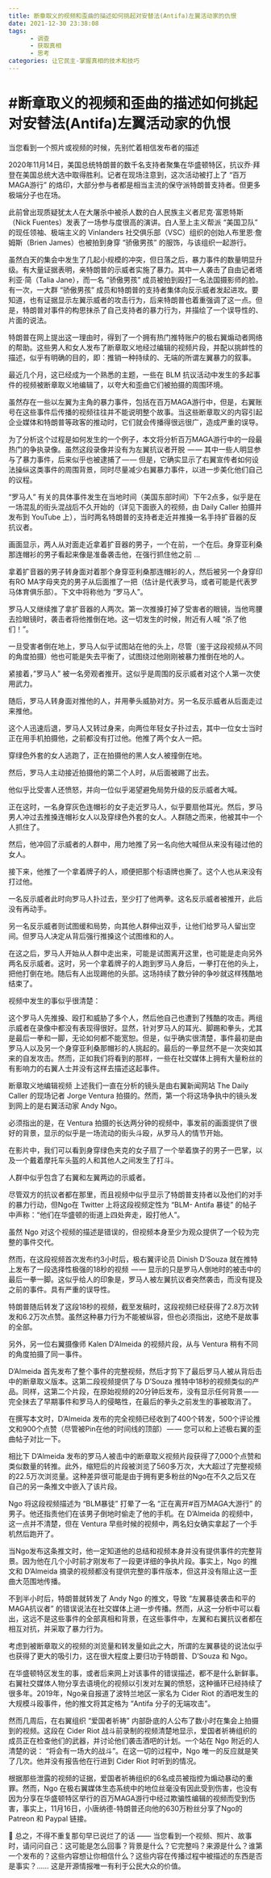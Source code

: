 ```yaml
---
title: 断章取义的视频和歪曲的描述如何挑起对安替法(Antifa)左翼活动家的仇恨
date: 2021-12-30 23:38:08
tags:
      - 调查
      - 获取真相
      - 思考
categories: 让它民主-掌握真相的技术和技巧
---
```

#  #断章取义的视频和歪曲的描述如何挑起对安替法(Antifa)左翼活动家的仇恨
 
当您看到一个照片或视频的时候，先别忙着相信发布者的描述

2020年11月14日，美国总统特朗普的数千名支持者聚集在华盛顿特区，抗议乔·拜登在美国总统大选中取得胜利。记者在现场注意到，这次活动被打上了 “百万MAGA游行” 的烙印，大部分参与者都是相当主流的保守派特朗普支持者。但更多极端分子也在场。

此前曾出现质疑犹太人在大屠杀中被杀人数的白人民族主义者尼克·富恩特斯（Nick Fuentes）发表了一场参与度很高的演讲。白人至上主义帮派 “美国卫队” 的现任领袖、极端主义的 Vinlanders 社交俱乐部（VSC）组织的创始人布里恩·詹姆斯（Brien James）也被拍到身穿 “骄傲男孩” 的服饰，与该组织一起游行。

虽然白天的集会中发生了几起小规模的冲突，但日落之后，暴力事件的数量明显升级。有大量证据表明，亲特朗普的示威者实施了暴力。其中一人袭击了自由记者塔利亚·简（Talia Jane），而一名 “骄傲男孩” 成员被拍到殴打一名法国摄影师的脸。有一次，一大群 “骄傲男孩” 成员和特朗普的支持者集体向反示威者发起进攻。要知道，也有证据显示左翼示威者的攻击行为，后来特朗普也着重强调了这一点。但是，特朗普对事件的构思抹杀了自己支持者的暴力行为，并描绘了一个误导性的、片面的说法。


特朗普在网上提出这一理由时，得到了一个拥有热门推特账户的极右翼煽动者网络的帮助。这些男人和女人发布了断章取义地经过编辑的视频片段，并配以挑衅性的描述，似乎有明确的目的，即：推销一种持续的、无端的所谓左翼暴力的叙事。

最近几个月，这已经成为一个熟悉的主题，一些在 BLM 抗议活动中发生的多起事件的视频被断章取义地编辑了，以夸大和歪曲它们被拍摄的周围环境。

虽然存在一些以左翼为主角的暴力事件，包括在百万MAGA游行中，但是，右翼账号在这些事件后传播的视频往往并不能说明整个故事。当这些断章取义的内容引起企业媒体和特朗普等政客的推动时，它们就会传播得很远很广，造成严重的误导。

为了分析这个过程是如何发生的一个例子，本文将分析百万MAGA游行中的一段最热门的争执录像。虽然这段录像并没有为左翼抗议者开脱  — — 其中一些人明显参与了暴力事件，后来似乎也被逮捕了 — — 但是，它确实显示了右翼宣传者如何设法操纵这类事件的周围背景，同时尽量减少右翼暴力事件，以进一步美化他们自己的议程。

“罗马人”
有关的具体事件发生在当地时间（美国东部时间）下午2点多，似乎是在一场混乱的街头混战后不久开始的（详见下面嵌入的视频，由 Daily Caller 拍摄并发布到 YouTube 上），当时两名特朗普的支持者走近并推搡一名手持扩音器的反抗议者。



画面显示，两人从对面走近拿着扩音器的男子，一个在前，一个在后。身穿亚利桑那连帽衫的男子看起来像是准备袭击他，在强行抓住他之前 …



拿着扩音器的男子转身面对着那个身穿亚利桑那连帽衫的人，然后被另一个身穿印有RO MA字母夹克的男子从后面推了一把（估计是代表罗马，或者可能是代表罗马体育俱乐部）。下文中将称他为 “罗马人”。


罗马人又继续推了拿扩音器的人两次。第一次推搡打掉了受害者的眼镜，当他弯腰去捡眼镜时，袭击者将他推倒在地。这一切发生的时候，附近有人喊 “杀了他们！”。

一旦受害者倒在地上，罗马人似乎试图站在他的头上，尽管（鉴于这段视频从不同的角度拍摄）他也可能是失去平衡了，试图绕过他刚刚被暴力推倒在地的人。


紧接着，”罗马人” 被一名旁观者推开。这似乎是周围的反示威者对这个人第一次使用武力。

随后，罗马人转身面对推他的人，并用拳头威胁对方。另一名反示威者从后面走过来推他。


这个人迅速后退，罗马人又转过身来，向两位年轻女子扑过去，其中一位女士当时正在用手机拍摄他，之前都没有打过他。他推了两个女人一把。


穿绿色外套的女人逃跑了，正在拍摄他的黑人女人被撞倒在地。


然后，罗马人主动接近拍摄他的第二个人时，从后面被踢了出去。


他似乎比受害人还愤怒，并向一位似乎渴望避免局势升级的反示威者大喊。


正在这时，一名身穿灰色连帽衫的女子走近罗马人，似乎要扇他耳光。然后，罗马男人冲过去推搡连帽衫女人以及穿绿色外套的女人。人群随之而来，他被其中一个人抓住了。


然后，他冲回了示威者的人群中，用力地推了另一名向他大喊但从来没有碰过他的女人。


接下来，他推了一个拿着牌子的人，顺便把那个标语牌也撕了。这个人也从来没有打过他。

一名反示威者此时向罗马人扑过去，至少打了他两拳。这名反示威者被推开，此后没有再动手。

另一名反示威者则试图缓和局势，向其他人群伸出双手，让他们给罗马人留出空间。但罗马人决定从背后强行推搡这个试图维和的人。


在这之后，罗马人开始从人群中走出来，可能是试图离开这里，也可能是走向另外两名反示威者。这时，另一个拿着牌子的人跑到罗马人身后，一拳打在他的头上，把他打倒在地。随后有人出现踢他的头部。这场持续了数分钟的争吵就这样残酷地结束了。



视频中发生的事似乎很清楚：

这个罗马人先推搡、殴打和威胁了多个人，然后他自己也遭到了残酷的攻击。两组示威者在录像中都没有表现得很好。显然，针对罗马人的耳光、脚踢和拳头，尤其是最后一拳和一脚，无论如何都不能宽恕。但是，似乎确实很清楚，事件最初是由罗马人以及另一个身穿亚利桑那帽衫的人挑起的。最后的一拳显然不是一次突如其来的自发攻击。然而，正如我们将看到的那样，一些在社交媒体上拥有大量粉丝的有影响力的右翼人士并没有这样去描述这起事件。

断章取义地编辑视频
上述我们一直在分析的镜头是由右翼新闻网站 The Daily Caller 的现场记者 Jorge Ventura 拍摄的。然而，第一个将这场争执中的镜头发到网上的是右翼活动家 Andy Ngo。


必须指出的是，在 Ventura 拍摄的长达两分钟的视频中，事发前的画面提供了很好的背景，显示的似乎是一场流动的街头斗殴，从罗马人的情节开始。

在影片中，我们可以看到身穿绿色夹克的女子扇了一个举着旗子的男子一巴掌，以及一个戴着摩托车头盔的人和其他人之间发生了打斗。



人群中似乎包含了右翼和左翼两边的示威者。

尽管双方的抗议者都在那里，而且视频中似乎显示了特朗普支持者以及他们的对手的暴力行动，但Ngo在 Twitter 上将这段视频定性为 “BLM- Antifa 暴徒” 的帖子中声称：“他们在华盛顿的街道上四处奔走，殴打他人”。

虽然 Ngo 对这个视频的描述是错误的，但视频本身至少为观众提供了一个较为完整的事件交代。

然而，在这段视频首次发布约3小时后，极右翼评论员 Dinish D’Souza 就在推特上发布了一段选择性极强的18秒的视频  — — 显示的只是罗马人倒地时的被击中的最后一拳一脚。这似乎给人的印象是，罗马人被左翼抗议者突然袭击，而没有提及之前的事件。具有严重的误导性。

特朗普随后转发了这段18秒的视频，截至发稿时，这段视频已经获得了2.8万次转发和6.2万次点赞。虽然这种暴力行为不能被纵容，但也必须指出，这绝不是故事的全部。


另外，另一位右翼摄像师 Kalen D’Almeida 的视频片段，从与 Ventura 稍有不同的角度拍摄了同一事件。

D’Almeida 首先发布了整个事件的完整视频，然后才剪下了最后罗马人被从背后击中的断章取义版本。这第二段视频提供了与 D’Souza 推特中18秒的视频类似的产品。同样，这第二个片段，在原始视频的20分钟后发布，没有显示任何背景 — — 完全抹去了早期事件和罗马人的侵略性，在最后的拳头之前发生的事被取消了。

在撰写本文时，D’Almeida 发布的完全视频已经收到了400个转发，500个评论推文和900个点赞（尽管被Pin在他的时间线的顶部） — — 您可以和上述极右翼的歪曲帖子对比一下。

相比下 D’Almeida 发布的罗马人被击中的断章取义视频片段获得了7,000个点赞和类似数量的转推。此外，缩短后的片段被浏览了560多万次，大大超过了完整视频的22.5万次浏览量。这种差异很可能是由于拥有更多粉丝的Ngo在不久之后又在自己的另一条推文中嵌入了该片段。

Ngo 将这段视频描述为 “BLM暴徒” 打晕了一名 “正在离开#百万MAGA大游行” 的男子。他还指责他们在该男子倒地时偷走了他的手机。在 D’Almeida 的视频中，这一点并不清楚，但在 Ventura 早些时候的视频中，两名妇女确实拿起了一个手机然后跑开了。


当Ngo发布这条推文时，他一定知道他的总结和视频本身并没有提供事件的完整背景。因为他在几个小时前才刚发布了一段更详细的争执片段。事实上，Ngo 的推文和 D’Almeida 摘录的视频都没有提供完整的事件版本，但这并没有阻止这一歪曲大范围地传播。

不到半小时后，特朗普就转发了 Andy Ngo 的推文，导致 “左翼暴徒袭击和平的MAGA抗议者” 的错误说法在社交媒体上进一步传播。然而，从这一分析中可以看出，这远不是这些事件的全部真相和背景，在这些事件中，左翼和右翼抗议者都在相互对抗，并采取了暴力行为。

考虑到被断章取义的视频的浏览量和转发量如此之大，所谓的左翼暴徒的说法似乎也获得了更大的吸引力，这在很大程度上要归功于特朗普、D’Souza 和 Ngo。


在华盛顿特区发生的事，或者后来网上对该事件的错误描述，都不是什么新鲜事。右翼社交媒体人物分享去语境化的视频以引发对左翼的愤怒，这种循环已经持续了很多年。2019年，Ngo亲自报道了波特兰地区一家名为 Cider Riot 的酒吧发生的大规模斗殴事件，他的推文将其定格为 “Antifa 分子的无端攻击”。


然而几周后，在右翼组织 “爱国者祈祷” 内部卧底的人公布了数小时在集会上拍摄到的视频。这段在 Cider Riot 战斗前录制的视频清楚地显示，爱国者祈祷组织的成员正在检查他们的武器，并讨论他们袭击酒吧的计划。一个站在 Ngo 附近的人清楚的说： “将会有一场大的战斗”。在这一切的过程中，Ngo 唯一的反应就是笑了几次。他并没有报告他在行进到 Cider Riot 时听到的情况。

根据那些泄露的视频的证据，爱国者祈祷组织的6名成员被指控为煽动暴动的重罪。然而，Ngo 在极右翼媒体生态系统中的地位丝毫没有因此受到伤害，也没有因为分享在华盛顿特区举行的百万MAGA游行中经过欺骗性编辑的视频而受到伤害，事实上，11月16日，小唐纳德-特朗普还向他的630万粉丝分享了Ngo的 Patreon 和 Paypal 链接。


📌 总之，不得不重复那句早已说烂了的话 —— 当您看到一个视频、照片、故事时，请问问自己：这可能是怎么回事？背景是什么？它完整吗？来源是什么？谁第一个发布的？这些内容想让你相信什么？这些内容在传播过程中被描述的东西是否是事实？…… 这是开源情报唯一有利于公民大众的价值。